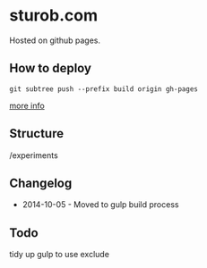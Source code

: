 # sturob.com

Hosted on github pages.


## How to deploy

	git subtree push --prefix build origin gh-pages

[more info](http://stephenplusplus.github.io/yeoman.io/deployment.html)

## Structure

/experiments


## Changelog

* 2014-10-05 - Moved to gulp build process


## Todo

tidy up gulp to use exclude